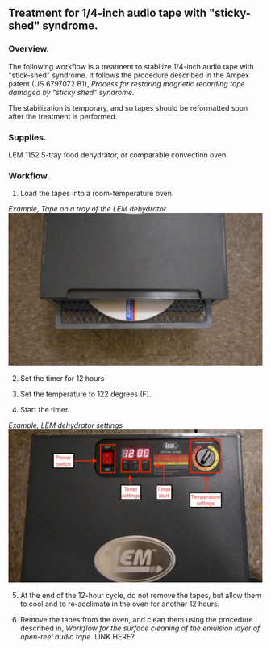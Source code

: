 ## Treatment for 1/4-inch audio tape with "sticky-shed" syndrome. 

### Overview. 

The following workflow is a treatment to stabilize 1/4-inch audio tape with "stick-shed" syndrome.  It follows the procedure described in the Ampex patent (US 6797072 B1),
*Process for restoring magnetic recording tape damaged by “sticky shed” syndrome*.  

The stabilization is temporary, and so tapes should be reformatted soon after the treatment is performed.

### Supplies. 

LEM 1152 5-tray food dehydrator, or comparable convection oven 

### Workflow. 

1)  Load the tapes into a room-temperature oven.

*Example, Tape on a tray of the LEM dehydrator*  
![](shed_2.jpg)

2) Set the timer for 12 hours

3) Set the temperature to 122 degrees (F).

4) Start the timer. 
  
*Example, LEM dehydrator settings*  
![](shed_3.jpg)

5) At the end of the 12-hour cycle, do not remove the tapes, but allow them to cool and to re-acclimate in the oven for another 12 hours.

6) Remove the tapes from the oven, and clean them using the procedure described in, *Workflow for the surface cleaning of the emulsion layer of open-reel audio tape*.  LINK HERE?





